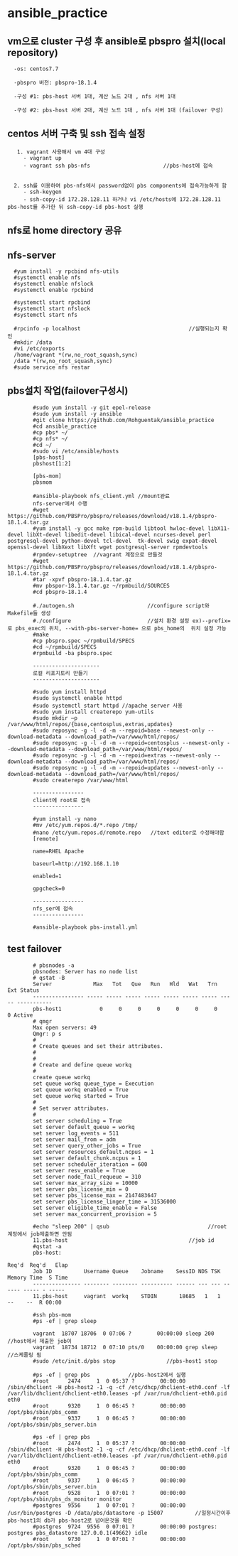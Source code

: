 # ansible_practice
vm으로 cluster 구성 후 ansible로 pbspro 설치(local repository)
------------------------------------------------------------------------------------------------------------------------------------
      -os: centos7.7

      -pbspro 버전: pbspro-18.1.4

      -구성 #1: pbs-host 서버 1대, 계산 노드 2대 , nfs 서버 1대

      -구성 #2: pbs-host 서버 2대, 계산 노드 1대 , nfs 서버 1대 (failover 구성)


   centos 서버 구축 및 ssh 접속 설정
   ------------------------------------------------------------------------------------------------------------------------------------
       1. vagrant 사용해서 vm 4대 구성
         - vagrant up
         - vagrant ssh pbs-nfs                       //pbs-host에 접속


      2. ssh를 이용하여 pbs-nfs에서 password없이 pbs components에 접속가능하게 함
         - ssh-keygen
         - ssh-copy-id 172.28.128.11 하거나 vi /etc/hosts에 172.28.128.11 pbs-host를 추가한 뒤 ssh-copy-id pbs-host 실행
   
   
   
   
   
   nfs로 home directory 공유
   ------------------------------------------------------------------------------------------------------------------------------------



   nfs-server 
   ----------
      #yum install -y rpcbind nfs-utils
      #systemctl enable nfs
      #systemctl enable nfslock
      #systemctl enable rpcbind
      
      #systemctl start rpcbind
      #systemctl start nfslock
      #systemctl start nfs 

      #rpcinfo -p localhost                                  //실행되는지 확인
      #mkdir /data
      #vi /etc/exports
      /home/vagrant *(rw,no_root_squash,sync)
      /data *(rw,no_root_squash,sync)
      #sudo service nfs restar


   pbs설치 작업(failover구성시)
   ----------------
            #sudo yum install -y git epel-release
            #sudo yum install -y ansible
            #git clone https://github.com/Rohguentak/ansible_practice
            #cd ansible_practice
            #cp pbs* ~/
            #cp nfs* ~/
            #cd ~/
            #sudo vi /etc/ansible/hosts
            [pbs-host]
            pbshost[1:2]

            [pbs-mom]
            pbsmom
            
            #ansible-playbook nfs_client.yml //mount완료
            nfs-server에서 수행
            #wget https://github.com/PBSPro/pbspro/releases/download/v18.1.4/pbspro-18.1.4.tar.gz
            #yum install -y gcc make rpm-build libtool hwloc-devel libX11-devel libXt-devel libedit-devel libical-devel ncurses-devel perl postgresql-devel python-devel tcl-devel  tk-devel swig expat-devel openssl-devel libXext libXft wget postgresql-server rpmdevtools
            #rpmdev-setuptree  //vagrant 계정으로 만들것
            #wget https://github.com/PBSPro/pbspro/releases/download/v18.1.4/pbspro-18.1.4.tar.gz
            #tar -xpvf pbspro-18.1.4.tar.gz
            #mv pbspor-18.1.4.tar.gz ~/rpmbuild/SOURCES
            #cd pbspro-18.1.4

            #./autogen.sh                       //configure script와 Makefile들 생성
            #./configure                        //설치 환경 설정 ex)--prefix= 로 pbs_exec의 위치, --with-pbs-server-home= 으로 pbs_home의  위치 설정 가능
            #make
            #cp pbspro.spec ~/rpmbuild/SPECS
            #cd ~/rpmbuild/SPECS
            #rpmbuild -ba pbspro.spec
            
            ---------------------
            로컬 리포지토리 만들기
            ---------------------
            
            #sudo yum install httpd
            #sudo systemctl enable httpd
            #sudo systemctl start httpd //apache server 사용
            #sudo yum install createrepo yum-utils
            #sudo mkdir –p /var/www/html/repos/{base,centosplus,extras,updates}
            #sudo reposync -g -l -d -m --repoid=base --newest-only --download-metadata --download_path=/var/www/html/repos/
            #sudo reposync -g -l -d -m --repoid=centosplus --newest-only --download-metadata --download_path=/var/www/html/repos/
            #sudo reposync -g -l -d -m --repoid=extras --newest-only --download-metadata --download_path=/var/www/html/repos/
            #sudo reposync -g -l -d -m --repoid=updates --newest-only --download-metadata --download_path=/var/www/html/repos/
            #sudo createrepo /var/www/html
            
            ----------------
            client에 root로 접속
            ----------------
            
            #yum install -y nano
            #mv /etc/yum.repos.d/*.repo /tmp/
            #nano /etc/yum.repos.d/remote.repo   //text editor로 수정해야함
            [remote]

            name=RHEL Apache

            baseurl=http://192.168.1.10

            enabled=1

            gpgcheck=0
            
            ----------------
            nfs_ser에 접속
            ----------------
            
            #ansible-playbook pbs-install.yml

   
  
   
            
            
   test failover
   -------------
            # pbsnodes -a
            pbsnodes: Server has no node list
            # qstat -B
            Server             Max   Tot   Que   Run   Hld   Wat   Trn   Ext Status
            ---------------- ----- ----- ----- ----- ----- ----- ----- ----- -----------
            pbs-host1            0     0     0     0     0     0     0     0 Active
            # qmgr
            Max open servers: 49
            Qmgr: p s
            #
            # Create queues and set their attributes.
            #
            #
            # Create and define queue workq
            #
            create queue workq
            set queue workq queue_type = Execution
            set queue workq enabled = True
            set queue workq started = True
            #
            # Set server attributes.
            #
            set server scheduling = True
            set server default_queue = workq
            set server log_events = 511
            set server mail_from = adm
            set server query_other_jobs = True
            set server resources_default.ncpus = 1
            set server default_chunk.ncpus = 1
            set server scheduler_iteration = 600
            set server resv_enable = True
            set server node_fail_requeue = 310
            set server max_array_size = 10000
            set server pbs_license_min = 0
            set server pbs_license_max = 2147483647
            set server pbs_license_linger_time = 31536000
            set server eligible_time_enable = False
            set server max_concurrent_provision = 5
            
            #echo "sleep 200" | qsub                               //root계정에서 job제출하면 안됨
            11.pbs-host                                      //job id
            #qstat -a
            pbs-host:
                                                                        Req'd  Req'd   Elap
            Job ID          Username Queue    Jobname    SessID NDS TSK Memory Time  S Time
            --------------- -------- -------- ---------- ------ --- --- ------ ----- - -----
            11.pbs-host     vagrant  workq    STDIN       18685   1   1    --    --  R 00:00

            #ssh pbs-mom
            #ps -ef | grep sleep

            vagrant  18707 18706  0 07:06 ?        00:00:00 sleep 200               //host에서 제출한 job이 
            vagrant  18734 18712  0 07:10 pts/0    00:00:00 grep sleep              //스케줄링 됨
            #sudo /etc/init.d/pbs stop                //pbs-host1 stop
            
            #ps -ef | grep pbs            //pbs-host2에서 실행
            #root      2474     1  0 05:37 ?        00:00:00 /sbin/dhclient -H pbs-host2 -1 -q -cf /etc/dhcp/dhclient-eth0.conf -lf /var/lib/dhclient/dhclient-eth0.leases -pf /var/run/dhclient-eth0.pid eth0
            #root      9320     1  0 06:45 ?        00:00:00 /opt/pbs/sbin/pbs_comm
            #root      9337     1  0 06:45 ?        00:00:00 /opt/pbs/sbin/pbs_server.bin
            
            #ps -ef | grep pbs
            #root      2474     1  0 05:37 ?        00:00:00 /sbin/dhclient -H pbs-host2 -1 -q -cf /etc/dhcp/dhclient-eth0.conf -lf /var/lib/dhclient/dhclient-eth0.leases -pf /var/run/dhclient-eth0.pid eth0
            #root      9320     1  0 06:45 ?        00:00:00 /opt/pbs/sbin/pbs_comm
            #root      9337     1  0 06:45 ?        00:00:00 /opt/pbs/sbin/pbs_server.bin
            #root      9528     1  0 07:01 ?        00:00:00 /opt/pbs/sbin/pbs_ds_monitor monitor
            #postgres  9556     1  0 07:01 ?        00:00:00 /usr/bin/postgres -D /data/pbs/datastore -p 15007          //일정시간이후 pbs-host1의 db가 pbs-host2로 넘어온것을 확인
            #postgres  9724  9556  0 07:01 ?        00:00:00 postgres: postgres pbs_datastore 127.0.0.1(49662) idle
            #root      9730     1  0 07:01 ?        00:00:00 /opt/pbs/sbin/pbs_sched
            
            

            
    
   
